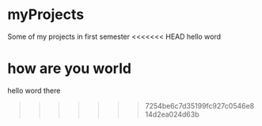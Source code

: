 # myProjects

Some of my projects in first semester 
<<<<<<< HEAD
hello word

how are you world
=======
hello word there
>>>>>>> 7254be6c7d35199fc927c0546e814d2ea024d63b
